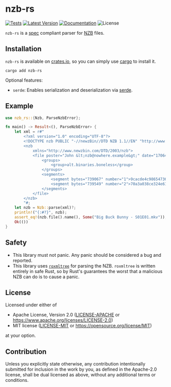nzb-rs
========

[![Tests](https://img.shields.io/github/actions/workflow/status/Ravencentric/nzb-rs/tests.yml?label=tests)](https://github.com/Ravencentric/nzb-rs/actions/workflows/tests.yml)
[![Latest Version](https://img.shields.io/crates/v/nzb-rs)](https://crates.io/crates/nzb-rs)
[![Documentation](https://docs.rs/nzb-rs/badge.svg)](https://docs.rs/nzb-rs)
![License](https://img.shields.io/crates/l/nzb-rs)

`nzb-rs` is a [spec](https://sabnzbd.org/wiki/extra/nzb-spec) compliant parser for [NZB](https://en.wikipedia.org/wiki/NZB) files.

## Installation

`nzb-rs` is available on [crates.io](https://crates.io/crates/nzb-rs), so you can simply use [cargo](https://github.com/rust-lang/cargo) to install it.

```console
cargo add nzb-rs
```

Optional features:

- `serde`: Enables serialization and deserialization via [serde](https://crates.io/crates/serde).

## Example

```rust
use nzb_rs::{Nzb, ParseNzbError};

fn main() -> Result<(), ParseNzbError> {
    let xml = r#"
        <?xml version="1.0" encoding="UTF-8"?>
        <!DOCTYPE nzb PUBLIC "-//newzBin//DTD NZB 1.1//EN" "http://www.newzbin.com/DTD/nzb/nzb-1.1.dtd">
        <nzb
            xmlns="http://www.newzbin.com/DTD/2003/nzb">
            <file poster="John &lt;nzb@nowhere.example&gt;" date="1706440708" subject="[1/1] - &quot;Big Buck Bunny - S01E01.mkv&quot; yEnc (1/2) 1478616">
                <groups>
                    <group>alt.binaries.boneless</group>
                </groups>
                <segments>
                    <segment bytes="739067" number="1">9cacde4c986547369becbf97003fb2c5-9483514693959@example</segment>
                    <segment bytes="739549" number="2">70a3a038ce324e618e2751e063d6a036-7285710986748@example</segment>
                </segments>
            </file>
        </nzb>
        "#;
    let nzb = Nzb::parse(xml)?;
    println!("{:#?}", nzb);
    assert_eq!(nzb.file().name(), Some("Big Buck Bunny - S01E01.mkv"));
    Ok(())
}
```

## Safety

- This library must not panic. Any panic should be considered a bug and reported.
- This library uses [`roxmltree`](https://crates.io/crates/roxmltree) for parsing the NZB. `roxmltree` is written entirely in safe Rust, so by Rust's guarantees the worst that a malicious NZB can do is to cause a panic.

## License

Licensed under either of

 * Apache License, Version 2.0
   ([LICENSE-APACHE](https://github.com/Ravencentric/nzb-rs/blob/main/LICENSE-APACHE) or <https://www.apache.org/licenses/LICENSE-2.0>)
 * MIT license
   ([LICENSE-MIT](https://github.com/Ravencentric/nzb-rs/blob/main/LICENSE-MIT) or <https://opensource.org/license/MIT>)

at your option.

## Contribution

Unless you explicitly state otherwise, any contribution intentionally submitted
for inclusion in the work by you, as defined in the Apache-2.0 license, shall be
dual licensed as above, without any additional terms or conditions.
